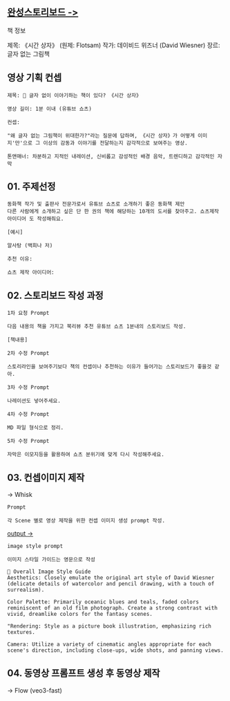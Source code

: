 
## [완성스토리보드 ->](storyboard.md)

책 정보

제목: 《시간 상자》 (원제: Flotsam)
작가: 데이비드 위즈너 (David Wiesner)
장르: 글자 없는 그림책

## 영상 기획 컨셉
```
제목: 🤫 글자 없이 이야기하는 책이 있다? 《시간 상자》

영상 길이: 1분 이내 (유튜브 쇼츠)

컨셉:

"왜 글자 없는 그림책이 위대한가?"라는 질문에 답하며, 《시간 상자》가 어떻게 이미지'만'으로 그 이상의 감동과 이야기를 전달하는지 감각적으로 보여주는 영상.

톤앤매너: 차분하고 지적인 내레이션, 신비롭고 감성적인 배경 음악, 트렌디하고 감각적인 자막
```


## 01. 주제선정
```
동화책 작가 및 출판사 전문가로서 유튜브 쇼츠로 소개하기 좋은 동화책 제안
다른 사람에게 소개하고 싶은 단 한 권의 책에 해당하는 10개의 도서를 찾아주고. 쇼츠제작 아이디어 도 작성해줘요.

[예시]

알사탕 (백희나 저)

추천 이유: 

쇼츠 제작 아이디어:

```

## 02. 스토리보드 작성 과정
```
1차 요청 Prompt

다음 내용의 책을 가지고 북리뷰 추천 유튜브 쇼츠 1분내의 스토리보드 작성.

[책내용]
```

```
2차 수정 Prompt

스토리라인을 보여주기보다 책의 컨셉이나 추천하는 이유가 들어가는 스토리보드가 좋을것 같아.
```

```
3차 수정 Prompt

나레이션도 넣어주세요.
```

```
4차 수정 Prompt

MD 파일 형식으로 정리.
```

```
5차 수정 Prompt

자막은 이모지등을 활용하여 쇼츠 분위기에 맞게 다시 작성해주세요.
```

## 03. 컨셉이미지 제작
-> Whisk
```
Prompt

각 Scene 별로 영상 제작을 위한 컨셉 이미지 생성 prompt 작성.
```
[output ->](image_prompt.md)

```
image style prompt

이미지 스타일 가이드는 영문으로 작성
```

```
🎨 Overall Image Style Guide
Aesthetics: Closely emulate the original art style of David Wiesner (delicate details of watercolor and pencil drawing, with a touch of surrealism).

Color Palette: Primarily oceanic blues and teals, faded colors reminiscent of an old film photograph. Create a strong contrast with vivid, dreamlike colors for the fantasy scenes.

"Rendering: Style as a picture book illustration, emphasizing rich textures.

Camera: Utilize a variety of cinematic angles appropriate for each scene's direction, including close-ups, wide shots, and panning views.
```

## 04. 동영상 프롬프트 생성 후 동영상 제작
-> Flow (veo3-fast)